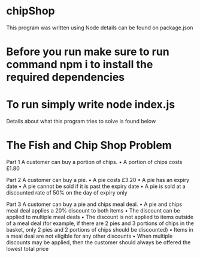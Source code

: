 # chipShop
This program was written using Node details can be found on package.json 
# Before you run make sure to run command npm i to install the required dependencies 
# To run simply write node index.js
Details about what this program tries to solve is found below

# The Fish and Chip Shop Problem

Part 1
A customer can buy a portion of chips.
• A portion of chips costs £1.80

Part 2
A customer can buy a pie.
• A pie costs £3.20
• A pie has an expiry date
• A pie cannot be sold if it is past the expiry date
• A pie is sold at a discounted rate of 50% on the day of expiry only

Part 3
A customer can buy a pie and chips meal deal.
• A pie and chips meal deal applies a 20% discount to both items
• The discount can be applied to multiple meal deals
• The discount is not applied to items outside of a meal deal (for example, if there are 2 pies
and 3 portions of chips in the basket, only 2 pies and 2 portions of chips should be
discounted)
• Items in a meal deal are not eligible for any other discounts
• When multiple discounts may be applied, then the customer should always be offered the
lowest total price
